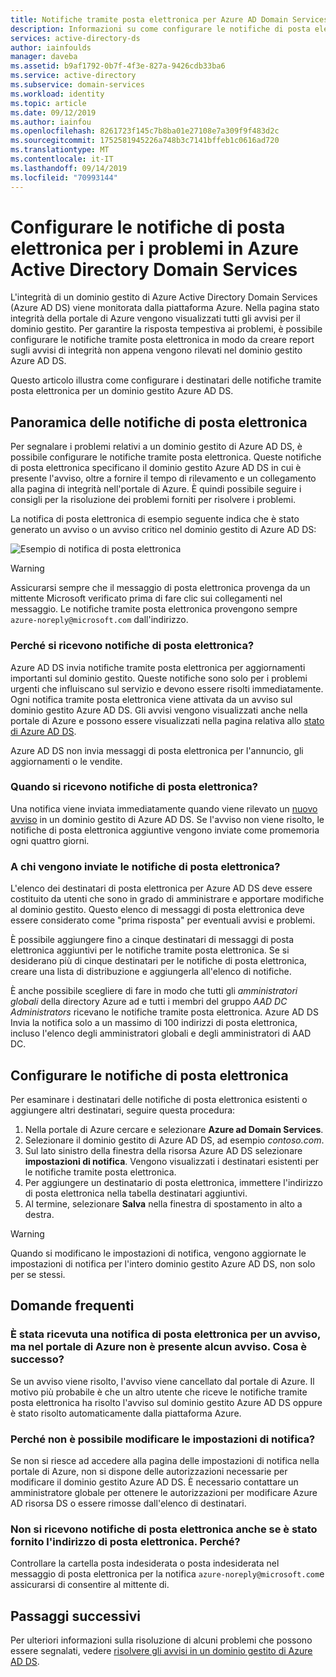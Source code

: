 ```yaml
---
title: Notifiche tramite posta elettronica per Azure AD Domain Services | Microsoft Docs '
description: Informazioni su come configurare le notifiche di posta elettronica per segnalare i problemi in un dominio gestito Azure Active Directory Domain Services
services: active-directory-ds
author: iainfoulds
manager: daveba
ms.assetid: b9af1792-0b7f-4f3e-827a-9426cdb33ba6
ms.service: active-directory
ms.subservice: domain-services
ms.workload: identity
ms.topic: article
ms.date: 09/12/2019
ms.author: iainfou
ms.openlocfilehash: 8261723f145c7b8ba01e27108e7a309f9f483d2c
ms.sourcegitcommit: 1752581945226a748b3c7141bffeb1c0616ad720
ms.translationtype: MT
ms.contentlocale: it-IT
ms.lasthandoff: 09/14/2019
ms.locfileid: "70993144"
---
```

# <a name="configure-email-notifications-for-issues-in-azure-active-directory-domain-services"></a>Configurare le notifiche di posta elettronica per i problemi in Azure Active Directory Domain Services

L'integrità di un dominio gestito di Azure Active Directory Domain Services (Azure AD DS) viene monitorata dalla piattaforma Azure. Nella pagina stato integrità della portale di Azure vengono visualizzati tutti gli avvisi per il dominio gestito. Per garantire la risposta tempestiva ai problemi, è possibile configurare le notifiche tramite posta elettronica in modo da creare report sugli avvisi di integrità non appena vengono rilevati nel dominio gestito Azure AD DS.

Questo articolo illustra come configurare i destinatari delle notifiche tramite posta elettronica per un dominio gestito Azure AD DS.

## <a name="email-notification-overview"></a>Panoramica delle notifiche di posta elettronica

Per segnalare i problemi relativi a un dominio gestito di Azure AD DS, è possibile configurare le notifiche tramite posta elettronica. Queste notifiche di posta elettronica specificano il dominio gestito Azure AD DS in cui è presente l'avviso, oltre a fornire il tempo di rilevamento e un collegamento alla pagina di integrità nell'portale di Azure. È quindi possibile seguire i consigli per la risoluzione dei problemi forniti per risolvere i problemi.

La notifica di posta elettronica di esempio seguente indica che è stato generato un avviso o un avviso critico nel dominio gestito di Azure AD DS:

![Esempio di notifica di posta elettronica](./media/active-directory-domain-services-alerts/email-alert.png)

> [!WARNING]
> Assicurarsi sempre che il messaggio di posta elettronica provenga da un mittente Microsoft verificato prima di fare clic sui collegamenti nel messaggio. Le notifiche tramite posta elettronica provengono sempre `azure-noreply@microsoft.com` dall'indirizzo.

### <a name="why-would-i-receive-email-notifications"></a>Perché si ricevono notifiche di posta elettronica?

Azure AD DS invia notifiche tramite posta elettronica per aggiornamenti importanti sul dominio gestito. Queste notifiche sono solo per i problemi urgenti che influiscano sul servizio e devono essere risolti immediatamente. Ogni notifica tramite posta elettronica viene attivata da un avviso sul dominio gestito Azure AD DS. Gli avvisi vengono visualizzati anche nella portale di Azure e possono essere visualizzati nella pagina relativa allo [stato di Azure AD DS][check-health].

Azure AD DS non invia messaggi di posta elettronica per l'annuncio, gli aggiornamenti o le vendite.

### <a name="when-will-i-receive-email-notifications"></a>Quando si ricevono notifiche di posta elettronica?

Una notifica viene inviata immediatamente quando viene rilevato un [nuovo avviso][troubleshoot-alerts] in un dominio gestito di Azure AD DS. Se l'avviso non viene risolto, le notifiche di posta elettronica aggiuntive vengono inviate come promemoria ogni quattro giorni.

### <a name="who-should-receive-the-email-notifications"></a>A chi vengono inviate le notifiche di posta elettronica?

L'elenco dei destinatari di posta elettronica per Azure AD DS deve essere costituito da utenti che sono in grado di amministrare e apportare modifiche al dominio gestito. Questo elenco di messaggi di posta elettronica deve essere considerato come "prima risposta" per eventuali avvisi e problemi.

È possibile aggiungere fino a cinque destinatari di messaggi di posta elettronica aggiuntivi per le notifiche tramite posta elettronica. Se si desiderano più di cinque destinatari per le notifiche di posta elettronica, creare una lista di distribuzione e aggiungerla all'elenco di notifiche.

È anche possibile scegliere di fare in modo che tutti gli *amministratori globali* della directory Azure ad e tutti i membri del gruppo *AAD DC Administrators* ricevano le notifiche tramite posta elettronica. Azure AD DS Invia la notifica solo a un massimo di 100 indirizzi di posta elettronica, incluso l'elenco degli amministratori globali e degli amministratori di AAD DC.

## <a name="configure-email-notifications"></a>Configurare le notifiche di posta elettronica

Per esaminare i destinatari delle notifiche di posta elettronica esistenti o aggiungere altri destinatari, seguire questa procedura:

1. Nella portale di Azure cercare e selezionare **Azure ad Domain Services**.
1. Selezionare il dominio gestito di Azure AD DS, ad esempio *contoso.com*.
1. Sul lato sinistro della finestra della risorsa Azure AD DS selezionare **impostazioni di notifica**. Vengono visualizzati i destinatari esistenti per le notifiche tramite posta elettronica.
1. Per aggiungere un destinatario di posta elettronica, immettere l'indirizzo di posta elettronica nella tabella destinatari aggiuntivi.
1. Al termine, selezionare **Salva** nella finestra di spostamento in alto a destra.

> [!WARNING]
> Quando si modificano le impostazioni di notifica, vengono aggiornate le impostazioni di notifica per l'intero dominio gestito Azure AD DS, non solo per se stessi.

## <a name="frequently-asked-questions"></a>Domande frequenti

### <a name="i-received-an-email-notification-for-an-alert-but-when-i-logged-on-to-the-azure-portal-there-was-no-alert-what-happened"></a>È stata ricevuta una notifica di posta elettronica per un avviso, ma nel portale di Azure non è presente alcun avviso. Cosa è successo?

Se un avviso viene risolto, l'avviso viene cancellato dal portale di Azure. Il motivo più probabile è che un altro utente che riceve le notifiche tramite posta elettronica ha risolto l'avviso sul dominio gestito Azure AD DS oppure è stato risolto automaticamente dalla piattaforma Azure.

### <a name="why-can-i-not-edit-the-notification-settings"></a>Perché non è possibile modificare le impostazioni di notifica?

Se non si riesce ad accedere alla pagina delle impostazioni di notifica nella portale di Azure, non si dispone delle autorizzazioni necessarie per modificare il dominio gestito Azure AD DS. È necessario contattare un amministratore globale per ottenere le autorizzazioni per modificare Azure AD risorsa DS o essere rimosse dall'elenco di destinatari.

### <a name="i-dont-seem-to-be-receiving-email-notifications-even-though-i-provided-my-email-address-why"></a>Non si ricevono notifiche di posta elettronica anche se è stato fornito l'indirizzo di posta elettronica. Perché?

Controllare la cartella posta indesiderata o posta indesiderata nel messaggio di posta elettronica per la notifica `azure-noreply@microsoft.com`e assicurarsi di consentire al mittente di.

## <a name="next-steps"></a>Passaggi successivi

Per ulteriori informazioni sulla risoluzione di alcuni problemi che possono essere segnalati, vedere [risolvere gli avvisi in un dominio gestito di Azure AD DS][troubleshoot-alerts].

<!-- INTERNAL LINKS -->
[check-health]: check-health.md
[troubleshoot-alerts]: troubleshoot-alerts.md
